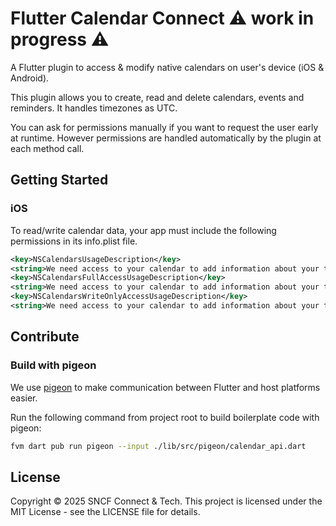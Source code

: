 # Flutter Calendar Connect ⚠️ work in progress ⚠️

A Flutter plugin to access & modify native calendars on user's device (iOS & Android).

This plugin allows you to create, read and delete calendars, events and reminders. It handles timezones as UTC.

You can ask for permissions manually if you want to request the user early at runtime. However permissions are handled automatically by the plugin at each method call.

## Getting Started

### iOS

To read/write calendar data, your app must include the following permissions in its info.plist file.

```xml
<key>NSCalendarsUsageDescription</key>
<string>We need access to your calendar to add information about your trip.</string>
<key>NSCalendarsFullAccessUsageDescription</key>
<string>We need access to your calendar to add information about your trip.</string>
<key>NSCalendarsWriteOnlyAccessUsageDescription</key>
<string>We need access to your calendar to add information about your trip.</string>
```

## Contribute

### Build with pigeon

We use [pigeon](https://pub.dev/packages/pigeon) to make communication between Flutter and host platforms easier.

Run the following command from project root to build boilerplate code with pigeon:

```sh
fvm dart pub run pigeon --input ./lib/src/pigeon/calendar_api.dart
```

## License

Copyright © 2025 SNCF Connect & Tech. This project is licensed under the MIT License - see the LICENSE file for details.
